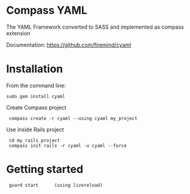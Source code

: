 Compass YAML
============

The YAML Framework converted to SASS and implemented as compass extension

Documentation: https://github.com/firemind/cyaml

Installation
============

From the command line:

    sudo gem install cyaml

Create Compass project

     compass create -r cyaml --using cyaml my_project

Use inside Rails project

     cd my_rails_project
     compass init rails -r cyaml -u cyaml --force


Getting started
===============
     guard start      (using livereload)
    
    
